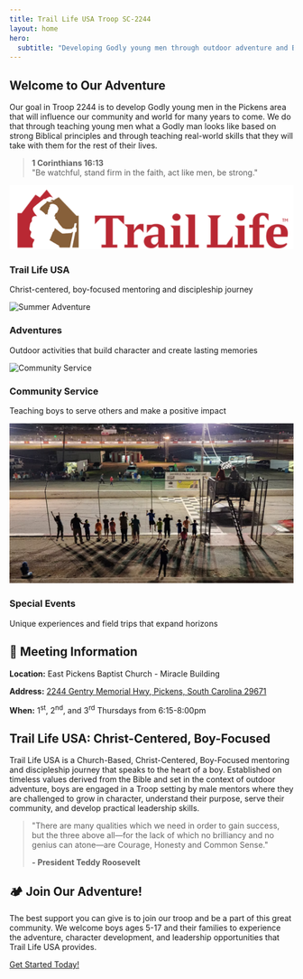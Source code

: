 ```yaml
---
title: Trail Life USA Troop SC-2244
layout: home
hero:
  subtitle: "Developing Godly young men through outdoor adventure and Biblical principles"
---
```


## Welcome to Our Adventure

Our goal in Troop 2244 is to develop Godly young men in the Pickens area that will influence our community and world for many years to come. We do that through teaching young men what a Godly man looks like based on strong Biblical principles and through teaching real-world skills that they will take with them for the rest of their lives.

> **1 Corinthians 16:13**<br />
> "Be watchful, stand firm in the faith, act like men, be strong."

<div class="photo-gallery">
  <div class="photo-card">
    <img src="/assets/images/TLUSA Logo.png" alt="Trail Life USA Logo">
    <div class="photo-content">
      <h3>Trail Life USA</h3>
      <p>Christ-centered, boy-focused mentoring and discipleship journey</p>
    </div>
  </div>
  <div class="photo-card">
    <img src="/assets/images/gallery/2022_Summer_Adventure/e8bfeb_88f8b2a226914d1f881ec76136dfa5af~mv2.avif" alt="Summer Adventure">
    <div class="photo-content">
      <h3>Adventures</h3>
      <p>Outdoor activities that build character and create lasting memories</p>
    </div>
  </div>
  <div class="photo-card">
    <img src="/assets/images/gallery/2022_EPBC_Workday/e8bfeb_4663709ea01b474d85e3cb64ce946884~mv2.jpg" alt="Community Service">
    <div class="photo-content">
      <h3>Community Service</h3>
      <p>Teaching boys to serve others and make a positive impact</p>
    </div>
  </div>
  <div class="photo-card">
    <img src="/assets/images/gallery/2022_Pickens_Speedway/img1.jpg" alt="Special Events">
    <div class="photo-content">
      <h3>Special Events</h3>
      <p>Unique experiences and field trips that expand horizons</p>
    </div>
  </div>
</div>

<div class="meeting-info">
  <h2>📍 Meeting Information</h2>
  <p><strong>Location:</strong> East Pickens Baptist Church - Miracle Building</p>
  <p><strong>Address:</strong> <a href="http://maps.google.com/?daddr=2244+Gentry+Memorial+Hwy+Pickens+South+Carolina" target="_blank">2244 Gentry Memorial Hwy, Pickens, South Carolina 29671</a></p>
  <p><strong>When:</strong> 1<sup>st</sup>, 2<sup>nd</sup>, and 3<sup>rd</sup> Thursdays from 6:15-8:00pm</p>
</div>

## Trail Life USA: Christ-Centered, Boy-Focused

Trail Life USA is a Church-Based, Christ-Centered, Boy-Focused mentoring and discipleship journey that speaks to the heart of a boy. Established on timeless values derived from the Bible and set in the context of outdoor adventure, boys are engaged in a Troop setting by male mentors where they are challenged to grow in character, understand their purpose, serve their community, and develop practical leadership skills.

> "There are many qualities which we need in order to gain success, but the three above all—for the lack of which no brilliancy and no genius can atone—are Courage, Honesty and Common Sense."
>
> **- President Teddy Roosevelt**

<div class="cta-section">
  <h2>🏕️ Join Our Adventure!</h2>
  <p>The best support you can give is to join our troop and be a part of this great community. We welcome boys ages 5-17 and their families to experience the adventure, character development, and leadership opportunities that Trail Life USA provides.</p>
  <a href="./contact">Get Started Today!</a>
</div>
